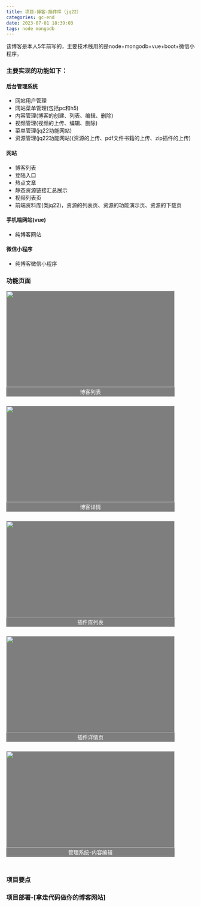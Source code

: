 ```yaml
---
title: 项目-博客-插件库（jq22）
categories: gc-end
date: 2023-07-01 18:39:03
tags: node mongodb
---
```


该博客是本人5年前写的，主要技术栈用的是node+mongodb+vue+boot+微信小程序。
### 主要实现的功能如下：
#### 后台管理系统
+ 网站用户管理
+ 网站菜单管理(包括pc和h5)
+ 内容管理(博客的创建、列表、编辑、删除)
+ 视频管理(视频的上传、编辑、删除)
+ 菜单管理(jq22功能网站)
+ 资源管理(jq22功能网站)(资源的上传、pdf文件书籍的上传、zip插件的上传)
#### 网站
+ 博客列表
+ 登陆入口
+ 热点文章
+ 静态资源链接汇总展示
+ 视频列表页
+ 前端资料库(类jq22)，资源的列表页、资源的功能演示页、资源的下载页
#### 手机端网站(vue)
+ 纯博客网站
#### 微信小程序
+ 纯博客微信小程序

<!-- more -->
### 功能页面
<div style="display: flex;flex-wrap: wrap;justify-content:flex-start;">
  <a href="https://www.wm-motor.com/" style="display:block;width:450px;height:257px;position:relative; margin: 0 30px 50px 0;background:rgba(0,0,0,.5);">
    <img src="/images/img-folder/2023/n1.png" style="height: 100%;position:absolute;top:0;left:0;right:0;bottom:0;">
    <div style="width:100%;line-height:25px;background:rgba(0,0,0,.5);color:#fff;position:absolute;bottom:-25px;left:0;font-size: 14px;text-align:center;">博客列表</div>
  </a>
  <a href="https://www.wm-imotor.com/" style="display:block;width:450px;height:257px;position:relative; margin: 0 30px 50px 0;background:rgba(0,0,0,.5);">
    <img src="/images/img-folder/2023/n2.png" style="height: 100%;margin:0 auto;display:block;position:absolute;top:0;left:0;right:0;bottom:0;">
    <div style="width:100%;line-height:25px;background:rgba(0,0,0,.5);color:#fff;position:absolute;bottom:-25px;left:0;font-size: 14px;text-align:center;">博客详情</div>
  </a>
  <a href="https://www.wm-motor.com/" style="display:block;width:450px;height:257px;position:relative; margin: 0 30px 50px 0;background:rgba(0,0,0,.5);">
    <img src="/images/img-folder/2023/n3.png" style="height: 100%;position:absolute;top:0;left:0;right:0;bottom:0;">
    <div style="width:100%;line-height:25px;background:rgba(0,0,0,.5);color:#fff;position:absolute;bottom:-25px;left:0;font-size: 14px;text-align:center;">插件库列表</div>
  </a>
  <a href="https://www.wm-imotor.com/" style="display:block;width:450px;height:257px;position:relative; margin: 0 30px 50px 0;background:rgba(0,0,0,.5);">
    <img src="/images/img-folder/2023/n4.png" style="height: 100%;margin:0 auto;display:block;position:absolute;top:0;left:0;right:0;bottom:0;">
    <div style="width:100%;line-height:25px;background:rgba(0,0,0,.5);color:#fff;position:absolute;bottom:-25px;left:0;font-size: 14px;text-align:center;">插件详情页</div>
  </a>
  <a href="https://www.wm-imotor.com/" style="display:block;width:450px;height:257px;position:relative; margin: 0 30px 50px 0;background:rgba(0,0,0,.5);">
    <img src="/images/img-folder/2023/n5.png" style="height: 100%;margin:0 auto;display:block;position:absolute;top:0;left:0;right:0;bottom:0;">
    <div style="width:100%;line-height:25px;background:rgba(0,0,0,.5);color:#fff;position:absolute;bottom:-25px;left:0;font-size: 14px;text-align:center;">管理系统-内容编辑</div>
  </a>
</div>

### 项目要点

### 项目部署-[拿走代码做你的博客网站]

